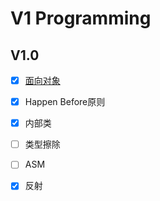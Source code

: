 # V1 Programming

## V1.0

* [x] [面向对象](../bian-cheng/yu-yan-li-lun-pian/wip-mian-xiang-dui-xiang.md)
* [x] Happen Before原则
* [x] 内部类
* [ ] 类型擦除
* [ ] ASM
* [x] 反射





